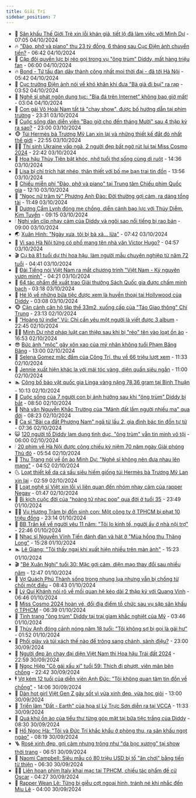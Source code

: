 ```yaml
---
title: Giải Trí
sidebar_position: 7
---
```


<!-- dantri-giai-tri:START -->
- 🤩 [Sân khấu Thế Giới Trẻ xin lỗi khán giả, tiết lộ đã làm việc với Minh Dự](https://dantri.com.vn/giai-tri/san-khau-the-gioi-tre-xin-loi-khan-gia-tiet-lo-da-lam-viec-voi-minh-du-20241004133913917.htm) - 07:05 04/10/2024
- 🔥 [&quot;Đào, phở và piano&quot; thu 23 tỷ đồng, 6 tháng sau Cục Điện ảnh chuyển tiền?](https://dantri.com.vn/giai-tri/dao-pho-va-piano-thu-23-ty-dong-6-thang-sau-cuc-dien-anh-chuyen-tien-20241004123844778.htm) - 06:42 04/10/2024
- 🚀 [Cặp đôi quyền lực bị réo gọi trong vụ &quot;ông trùm&quot; Diddy, mất hàng triệu fan](https://dantri.com.vn/giai-tri/cap-doi-quyen-luc-bi-reo-goi-trong-vu-ong-trum-diddy-mat-hang-trieu-fan-20241004095302784.htm) - 06:00 04/10/2024
- 🔥 [Bond - Tứ tấu đàn dây thành công nhất mọi thời đại - đã tới Hà Nội](https://dantri.com.vn/giai-tri/bond-tu-tau-dan-day-thanh-cong-nhat-moi-thoi-dai-da-toi-ha-noi-20241004122434110.htm) - 05:42 04/10/2024
- 🌈 [Cục trưởng Điện ảnh nói về khó khăn khi đưa &quot;Bà già đi bụi&quot; ra rạp](https://dantri.com.vn/giai-tri/cuc-truong-dien-anh-noi-ve-kho-khan-khi-dua-ba-gia-di-bui-ra-rap-20241004003610599.htm) - 03:52 04/10/2024
- 📝 [Nghệ sĩ phát ngôn dung tục: &quot;Bia đá trên Internet&quot; không bao giờ mất!](https://dantri.com.vn/giai-tri/nghe-si-phat-ngon-dung-tuc-bia-da-tren-internet-khong-bao-gio-mat-20241004034515633.htm) - 03:04 04/10/2024
- 💪 [Con gái Võ Hoài Nam tất tả &quot;chạy show&quot;, được bố hướng dẫn tại phim trường](https://dantri.com.vn/giai-tri/con-gai-vo-hoai-nam-tat-ta-chay-show-duoc-bo-huong-dan-tai-phim-truong-20241003224647491.htm) - 23:31 03/10/2024
- 🤡 [Cuộc sống dàn diễn viên &quot;Bao giờ cho đến tháng Mười&quot; sau 4 thập kỷ ra sao?](https://dantri.com.vn/giai-tri/cuoc-song-dan-dien-vien-bao-gio-cho-den-thang-muoi-sau-4-thap-ky-ra-sao-20241001162522281.htm) - 23:00 03/10/2024
- 🐵 [Túi Hermès bà Trương Mỹ Lan xin lại và những thiết kế đắt đỏ nhất thế giới](https://dantri.com.vn/giai-tri/tui-hermes-ba-truong-my-lan-xin-lai-va-nhung-thiet-ke-dat-do-nhat-the-gioi-20241001222351441.htm) - 22:55 03/10/2024
- 🧑‍🏫 [Thí sinh Ukraine vấp ngã, 2 người đẹp bất ngờ rút lui tại Miss Cosmo 2024](https://dantri.com.vn/giai-tri/thi-sinh-ukraine-vap-nga-2-nguoi-dep-bat-ngo-rut-lui-tai-miss-cosmo-2024-20241003145709475.htm) - 22:42 03/10/2024
- 💂 [Hoa hậu Thùy Tiên bật khóc, nhớ tuổi thơ sống cùng dì ruột](https://dantri.com.vn/giai-tri/hoa-hau-thuy-tien-bat-khoc-nho-tuoi-tho-song-cung-di-ruot-20241003213518317.htm) - 14:36 03/10/2024
- 🤠 [Lisa bị chỉ trích hát nhép, thân thiết với bố mẹ bạn trai tin đồn](https://dantri.com.vn/giai-tri/lisa-bi-chi-trich-hat-nhep-than-thiet-voi-bo-me-ban-trai-tin-don-20241003161702139.htm) - 13:56 03/10/2024
- 🫶 [Chiếu miễn phí &quot;Đào, phở và piano&quot; tại Trung tâm Chiếu phim Quốc gia](https://dantri.com.vn/giai-tri/chieu-mien-phi-dao-pho-va-piano-tai-trung-tam-chieu-phim-quoc-gia-20241003185310961.htm) - 12:10 03/10/2024
- 🦏 [&quot;Ngọc nữ trăm tỷ&quot; Phương Anh Đào: Đời thường gợi cảm, ra dáng tổng tài](https://dantri.com.vn/giai-tri/ngoc-nu-tram-ty-phuong-anh-dao-doi-thuong-goi-cam-ra-dang-tong-tai-20241003180417341.htm) - 11:49 03/10/2024
- 🧰 [Dương Cẩm Lynh đóng mẹ chồng, diễn cảnh bạo lực với Thúy Diễm, Kim Tuyến](https://dantri.com.vn/giai-tri/duong-cam-lynh-dong-me-chong-dien-canh-bao-luc-voi-thuy-diem-kim-tuyen-20241003103059925.htm) - 09:15 03/10/2024
- 🕯 [Nghi vấn clip nhạy cảm của Diddy và ngôi sao nổi tiếng bị rao bán](https://dantri.com.vn/giai-tri/nghi-van-clip-nhay-cam-cua-diddy-va-ngoi-sao-noi-tieng-bi-rao-ban-20241003091055320.htm) - 09:00 03/10/2024
- 🌏 [Xuân Hinh: &quot;Ngày xưa, tôi bị bà xã... lừa&quot;](https://dantri.com.vn/giai-tri/xuan-hinh-ngay-xua-toi-bi-ba-xa-lua-20241002004351616.htm) - 07:42 03/10/2024
- 🌈 [Vì sao Hà Nội từng có phố mang tên nhà văn Victor Hugo?](https://dantri.com.vn/giai-tri/vi-sao-ha-noi-tung-co-pho-mang-ten-nha-van-victor-hugo-20241003013057493.htm) - 04:57 03/10/2024
- 🎬 [Cụ bà 81 tuổi dự thi hoa hậu, làm người mẫu chuyên nghiệp từ năm 72 tuổi](https://dantri.com.vn/giai-tri/cu-ba-81-tuoi-du-thi-hoa-hau-lam-nguoi-mau-chuyen-nghiep-tu-nam-72-tuoi-20241003111744845.htm) - 04:41 03/10/2024
- 👀 [Đài Tiếng nói Việt Nam ra mắt chương trình &quot;Việt Nam - Kỷ nguyên vươn mình&quot;](https://dantri.com.vn/giai-tri/dai-tieng-noi-viet-nam-ra-mat-chuong-trinh-viet-nam-ky-nguyen-vuon-minh-20241002202625824.htm) - 04:21 03/10/2024
- 🧰 [64 tác phẩm đề xuất trao Giải thưởng Sách Quốc gia được chấm minh bạch](https://dantri.com.vn/giai-tri/64-tac-pham-de-xuat-trao-giai-thuong-sach-quoc-gia-duoc-cham-minh-bach-20241002195141560.htm) - 03:18 03/10/2024
- 🧰 [Hé lộ về những bữa tiệc được xem là huyền thoại tại Hollywood của Diddy](https://dantri.com.vn/giai-tri/he-lo-ve-nhung-bua-tiec-duoc-xem-la-huyen-thoai-tai-hollywood-cua-diddy-20241002132531849.htm) - 03:08 03/10/2024
- 🐵 [Cận cảnh căn hộ tập thể 33m2, xuống cấp của &quot;Táo Giao thông&quot; Chí Trung](https://dantri.com.vn/giai-tri/can-canh-can-ho-tap-the-33m2-xuong-cap-cua-tao-giao-thong-chi-trung-20241003020439542.htm) - 23:13 02/10/2024
- 🐘 [&quot;Hoàng tử indie&quot; Vũ: Chỉ cần yêu một người là viết được 3 album](https://dantri.com.vn/giai-tri/hoang-tu-indie-vu-chi-can-yeu-mot-nguoi-la-viet-duoc-3-album-20241002055835279.htm) - 22:45 02/10/2024
- 🧑‍💻 [Minh Dự nhờ pháp luật can thiệp sau khi bị &quot;réo&quot; tên vào loạt ồn ào](https://dantri.com.vn/giai-tri/minh-du-nho-phap-luat-can-thiep-sau-khi-bi-reo-ten-vao-loat-on-ao-20241002234134266.htm) - 16:53 02/10/2024
- 😎 [Bức ảnh &quot;mộc&quot; gây xôn xao của mỹ nhân không tuổi Phạm Băng Băng](https://dantri.com.vn/giai-tri/buc-anh-moc-gay-xon-xao-cua-my-nhan-khong-tuoi-pham-bang-bang-20241002091549040.htm) - 13:00 02/10/2024
- 🧰 [Selena Gomez mặc đầm của Công Trí, thu về 66 triệu lượt xem](https://dantri.com.vn/giai-tri/selena-gomez-mac-dam-cua-cong-tri-thu-ve-66-trieu-luot-xem-20241002171813404.htm) - 11:33 02/10/2024
- 🧰 [Jennie xuất hiện khác lạ với mái tóc vàng, diện quần siêu ngắn](https://dantri.com.vn/giai-tri/jennie-xuat-hien-khac-la-voi-mai-toc-vang-dien-quan-sieu-ngan-20241002122723711.htm) - 11:00 02/10/2024
- 🏊 [Công bố bảo vật quốc gia Linga vàng nặng 78,36 gram tại Bình Thuận](https://dantri.com.vn/giai-tri/cong-bo-bao-vat-quoc-gia-linga-vang-nang-7836-gram-tai-binh-thuan-20241002160604297.htm) - 10:13 02/10/2024
- 🌋 [Cuộc sống của 7 người con bị ảnh hưởng sau khi &quot;ông trùm&quot; Diddy bị bắt](https://dantri.com.vn/giai-tri/cuoc-song-cua-7-nguoi-con-bi-anh-huong-sau-khi-ong-trum-diddy-bi-bat-20241002111654144.htm) - 08:50 02/10/2024
- 🔭 [Nhà văn Nguyễn Khắc Trường của &quot;Mảnh đất lắm người nhiều ma&quot; qua đời](https://dantri.com.vn/giai-tri/nha-van-nguyen-khac-truong-cua-manh-dat-lam-nguoi-nhieu-ma-qua-doi-20241002143120101.htm) - 08:23 02/10/2024
- 📝 [Ca sĩ &quot;Bài ca đất Phương Nam&quot; ngã từ lầu 2, gia đình bác tin đồn tự tử](https://dantri.com.vn/giai-tri/ca-si-bai-ca-dat-phuong-nam-nga-tu-lau-2-gia-dinh-bac-tin-don-tu-tu-20241002142814662.htm) - 07:36 02/10/2024
- 😺 [120 người tố Diddy lạm dụng tình dục, &quot;ông trùm&quot; vẫn tin mình vô tội](https://dantri.com.vn/giai-tri/120-nguoi-to-diddy-lam-dung-tinh-duc-ong-trum-van-tin-minh-vo-toi-20241002123705801.htm) - 06:00 02/10/2024
- 🕯 [20 phim về Hà Nội được công chiếu kỷ niệm 70 năm ngày Giải phóng Thủ đô](https://dantri.com.vn/giai-tri/20-phim-ve-ha-noi-duoc-cong-chieu-ky-niem-70-nam-ngay-giai-phong-thu-do-20241001162958025.htm) - 05:54 02/10/2024
- 🦄 [Thu Trang nói về ồn ào Minh Dự: &quot;Nghệ sĩ không nên đưa nhau lên mạng&quot;](https://dantri.com.vn/giai-tri/thu-trang-noi-ve-on-ao-minh-du-nghe-si-khong-nen-dua-nhau-len-mang-20241002111643747.htm) - 04:52 02/10/2024
- 🌜 [Loạt thiết kế da cá sấu siêu hiếm giống túi Hermès bà Trương Mỹ Lan xin lại](https://dantri.com.vn/giai-tri/loat-thiet-ke-da-ca-sau-sieu-hiem-giong-tui-hermes-ba-truong-my-lan-xin-lai-20241001213726977.htm) - 02:59 02/10/2024
- 👹 [Loạt nghệ sĩ Việt xin lỗi vì liên quan đến nhóm nhạy cảm của rapper Negav](https://dantri.com.vn/giai-tri/loat-nghe-si-viet-xin-loi-vi-lien-quan-den-nhom-nhay-cam-cua-rapper-negav-20241002075657648.htm) - 01:47 02/10/2024
- 🚀 [Bi kịch cuộc đời của &quot;hoàng tử nhạc pop&quot; qua đời ở tuổi 35](https://dantri.com.vn/giai-tri/bi-kich-cuoc-doi-cua-hoang-tu-nhac-pop-qua-doi-o-tuoi-35-20241001123008049.htm) - 23:49 01/10/2024
- 🧑‍💻 [Vụ Hương Tràm bị đồn sinh con: Một công ty ở TPHCM bị phạt 10 triệu đồng](https://dantri.com.vn/giai-tri/vu-huong-tram-bi-don-sinh-con-mot-cong-ty-o-tphcm-bi-phat-10-trieu-dong-20241002004858054.htm) - 23:14 01/10/2024
- 🦩 [BB Trần kể về người yêu 11 năm: &quot;Tôi lo kinh tế, người ấy ở nhà nội trợ&quot;](https://dantri.com.vn/giai-tri/bb-tran-ke-ve-nguoi-yeu-11-nam-toi-lo-kinh-te-nguoi-ay-o-nha-noi-tro-20240922201533100.htm) - 22:46 01/10/2024
- 💫 [Nhạc sĩ Nguyễn Vĩnh Tiến đánh đàn và hát ở &quot;Mùa hồng thu Thăng Long&quot;](https://dantri.com.vn/giai-tri/nhac-si-nguyen-vinh-tien-danh-dan-va-hat-o-mua-hong-thu-thang-long-20241001162432313.htm) - 15:28 01/10/2024
- 🏊 [Lê Giang: &quot;Tôi thấy ngại khi xuất hiện nhiều trên màn ảnh&quot;](https://dantri.com.vn/giai-tri/le-giang-toi-thay-ngai-khi-xuat-hien-nhieu-tren-man-anh-20241001214831445.htm) - 15:23 01/10/2024
- 🎬 [&quot;Bé Xuân Nghi&quot; tuổi 30: Mặc gợi cảm, diện mạo thay đổi sau nhiều năm](https://dantri.com.vn/giai-tri/be-xuan-nghi-tuoi-30-mac-goi-cam-dien-mao-thay-doi-sau-nhieu-nam-20240920124623328.htm) - 12:47 01/10/2024
- 💃 [Vợ Quách Phú Thành sống trong nhung lụa nhưng vẫn bị chồng từ chối một điều](https://dantri.com.vn/giai-tri/vo-quach-phu-thanh-song-trong-nhung-lua-nhung-van-bi-chong-tu-choi-mot-dieu-20241001103617233.htm) - 08:43 01/10/2024
- 🌊 [Lý Quí Khánh nói rõ về mối quan hệ kéo dài 2 thập kỷ với Quang Vinh](https://dantri.com.vn/giai-tri/ly-qui-khanh-noi-ro-ve-moi-quan-he-keo-dai-2-thap-ky-voi-quang-vinh-20240930211610166.htm) - 06:46 01/10/2024
- 🧰 [Miss Cosmo 2024 hoàn vé, đổi địa điểm tổ chức sau vụ sập sân khấu ở TPHCM](https://dantri.com.vn/giai-tri/miss-cosmo-2024-hoan-ve-doi-dia-diem-to-chuc-sau-vu-sap-san-khau-o-tphcm-20241001130919703.htm) - 06:39 01/10/2024
- 🦣 [Tình trạng &quot;ông trùm&quot; Diddy tại trại giam khắc nghiệt của Mỹ](https://dantri.com.vn/giai-tri/tinh-trang-ong-trum-diddy-tai-trai-giam-khac-nghiet-cua-my-20241001085829673.htm) - 03:46 01/10/2024
- 🥷 [Thùy Anh đóng cảnh nóng năm 18 tuổi: &quot;Tôi không sợ bị gọi là gái hư&quot;](https://dantri.com.vn/giai-tri/thuy-anh-dong-canh-nong-nam-18-tuoi-toi-khong-so-bi-goi-la-gai-hu-20241001002124824.htm) - 01:52 01/10/2024
- 🦏 [Phối giày và túi xách thế nào để trông sang chảnh, sành điệu?](https://dantri.com.vn/giai-tri/phoi-giay-va-tui-xach-the-nao-de-trong-sang-chanh-sanh-dieu-20240905102118968.htm) - 23:00 30/09/2024
- 🫶 [Người đẹp ăn chay đại diện Việt Nam thi Hoa hậu Trái đất 2024](https://dantri.com.vn/giai-tri/nguoi-dep-an-chay-dai-dien-viet-nam-thi-hoa-hau-trai-dat-2024-20240930225411348.htm) - 22:59 30/09/2024
- 💼 [Ngọc Hiệp &quot;Cô gái xấu xí&quot; tuổi 59: Thích đi phượt, viên mãn bên chồng](https://dantri.com.vn/giai-tri/ngoc-hiep-co-gai-xau-xi-tuoi-59-thich-di-phuot-vien-man-ben-chong-20240925171054307.htm) - 22:42 30/09/2024
- 🕴 [Vợ kém 12 tuổi của diễn viên Anh Đức: &quot;Tôi không quan tâm tin đồn về chồng&quot;](https://dantri.com.vn/giai-tri/vo-kem-12-tuoi-cua-dien-vien-anh-duc-toi-khong-quan-tam-tin-don-ve-chong-20240930140951834.htm) - 14:06 30/09/2024
- 🐲 [Dàn hot girl Việt Gen Z gây sốt vì vừa xinh đẹp, vừa học giỏi](https://dantri.com.vn/giai-tri/dan-hot-girl-viet-gen-z-gay-sot-vi-vua-xinh-dep-vua-hoc-gioi-20240919183301658.htm) - 13:00 30/09/2024
- 🐘 [Triển lãm &quot;Đất - Earth&quot; của họa sĩ Lý Trực Sơn diễn ra tại VCCA](https://dantri.com.vn/giai-tri/trien-lam-dat-earth-cua-hoa-si-ly-truc-son-dien-ra-tai-vcca-20240930181815733.htm) - 11:33 30/09/2024
- 🤭 [Quá khứ ồn ào của tiểu thư từng góp mặt tại bữa tiệc trắng của Diddy](https://dantri.com.vn/giai-tri/qua-khu-on-ao-cua-tieu-thu-tung-gop-mat-tai-bua-tiec-trang-cua-diddy-20240930132904057.htm) - 08:30 30/09/2024
- 💯 [Hồ Ngọc Hà: &quot;Tôi và Đức Trí khắc khẩu ở phòng thu, ra sân khấu ngọt ngào&quot;](https://dantri.com.vn/giai-tri/ho-ngoc-ha-toi-va-duc-tri-khac-khau-o-phong-thu-ra-san-khau-ngot-ngao-20240930120626094.htm) - 08:19 30/09/2024
- 🪜 [Rosé xinh đẹp, gợi cảm nhưng trông như &quot;da bọc xương&quot; tại show thời trang](https://dantri.com.vn/giai-tri/rose-xinh-dep-goi-cam-nhung-trong-nhu-da-boc-xuong-tai-show-thoi-trang-20240929130450919.htm) - 06:51 30/09/2024
- 👹 [Naomi Campbell: Siêu mẫu có 80 triệu USD bị tố &quot;ăn chơi&quot; bằng tiền từ thiện](https://dantri.com.vn/giai-tri/naomi-campbell-sieu-mau-co-80-trieu-usd-bi-to-an-choi-bang-tien-tu-thien-20240930110318871.htm) - 06:30 30/09/2024
- 🧑‍🏫 [Liên hoan phim Italy khai mạc tại TPHCM, chiếu tác phẩm đề cử Oscar](https://dantri.com.vn/giai-tri/lien-hoan-phim-italy-khai-mac-tai-tphcm-chieu-tac-pham-de-cu-oscar-20240930094355620.htm) - 04:27 30/09/2024
- 🐘 [Rapper Wean Lê: Từng bị giễu cợt ngoại hình, tránh né khi nhắc đến Miu Lê](https://dantri.com.vn/giai-tri/rapper-wean-le-tung-bi-gieu-cot-ngoai-hinh-tranh-ne-khi-nhac-den-miu-le-20240928085752334.htm) - 04:00 30/09/2024<!-- dantri-giai-tri:END -->
